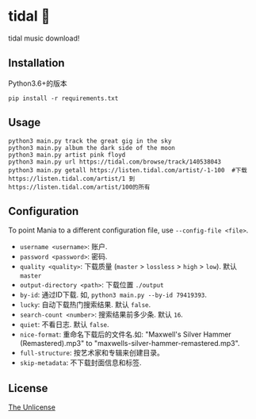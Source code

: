 # tidal 👻
tidal music download!
## Installation

Python3.6+的版本

```
pip install -r requirements.txt
```

## Usage

```
python3 main.py track the great gig in the sky
python3 main.py album the dark side of the moon
python3 main.py artist pink floyd
python3 main.py url https://tidal.com/browse/track/140538043
python3 main.py getall https://listen.tidal.com/artist/-1-100  #下载https://listen.tidal.com/artist/1 到https://listen.tidal.com/artist/100的所有
```

## Configuration

To point Mania to a different configuration file, use `--config-file <file>`.

- `username <username>`: 账户. 
- `password <password>`: 密码.
- `quality <quality>`: 下载质量 (`master` > `lossless` > `high` > `low`). 默认 `master`
- `output-directory <path>`: 下载位置 `./output`
- `by-id`: 通过ID下载. 如, `python3 main.py --by-id 79419393`.
- `lucky`: 自动下载热门搜索结果. 默认 `false`.
- `search-count <number>`: 搜索结果前多少条. 默认 `16`.
- `quiet`: 不看日志. 默认 `false`.
- `nice-format`: 重命名下载后的文件名.如: "Maxwell's Silver Hammer (Remastered).mp3" to "maxwells-silver-hammer-remastered.mp3".
- `full-structure`: 按艺术家和专辑来创建目录。
- `skip-metadata`: 不下载封面信息和标签.

## License

[The Unlicense](https://unlicense.org)
